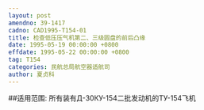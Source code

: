 ```yaml
---
layout: post
amendno: 39-1417
cadno: CAD1995-T154-01
title: 检查低压压气机第二、三级圆盘的前后凸缘
date: 1995-05-19 00:00:00 +0800
effdate: 1995-05-22 00:00:00 +0800
tag: T154
categories: 民航总局航空器适航司
author: 夏贞科
---
```


##适用范围:
所有装有Д-30КУ-154二批发动机的ТУ-154飞机

